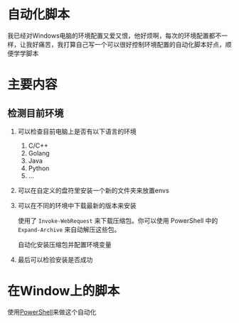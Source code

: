 # 自动化脚本

我已经对Windows电脑的环境配置又爱又恨，他好烦啊，每次的环境配置都不一样，让我好痛苦，我打算自己写一个可以很好控制环境配置的自动化脚本好点，顺便学学脚本

# 主要内容

## 检测目前环境

1. 可以检查目前电脑上是否有以下语言的环境
    1. C/C++
    2. Golang
    3. Java
    4. Python
    5. …
2. 可以在自定义的盘符里安装一个新的文件夹来放置envs
    
    
3. 可以在不同的环境中下载最新的版本来安装
    
    使用了 `Invoke-WebRequest` 来下载压缩包。你可以使用 PowerShell 中的 `Expand-Archive` 来自动解压这些包。
   
    自动化安装压缩包并配置环境变量
    
5. 最后可以检验安装是否成功

# 在Window上的脚本
使用[PowerShell](https://learn.microsoft.com/en-us/powershell/)来做这个自动化
